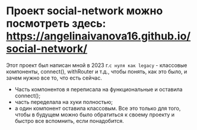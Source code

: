 # Проект social-network можно посмотреть здесь: https://angelinaivanova16.github.io/social-network/

Этот проект был написан мной в 2023 г.```с нуля как legacy``` - классовые компоненты, connect(), withRouter и т.д., чтобы понять, как это было, и зачем нужно все то, что есть сейчас.
* Часть компонентов я переписала на функциональные и оставила connect(); 
* часть переделала на хуки полностью;
* а один компонент оставила классовым. Все это только для того, чтобы в будущем можно было обратиться к своему проекту и быстро все вспомнить, если понадобится.
